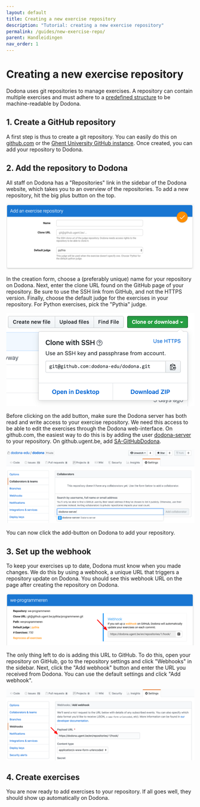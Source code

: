 ```yaml
---
layout: default
title: Creating a new exercise repository
description: "Tutorial: creating a new exercise repository"
permalink: /guides/new-exercise-repo/
parent: Handleidingen
nav_order: 1
---
```


# Creating a new exercise repository

Dodona uses git repositories to manage exercises. A repository can contain multiple exercises and must adhere to a [predefined structure](/references/exercise-directory-structure) to be machine-readable by Dodona.

## 1. Create a GitHub repository

A first step is thus to create a git repository. You can easily do this on [github.com](https://github.com) or the [Ghent University GitHub instance](https://github.ugent.be). Once created, you can add your repository to Dodona.

## 2. Add the repository to Dodona

All staff on Dodona has a "Repositories" link in the sidebar of the Dodona website, which takes you to an overview of the repositories. To add a new repository, hit the big plus button on the top.

![add repository](add-repository.png)

In the creation form, choose a (preferably unique) name for your repository on Dodona. Next, enter the clone URL found on the GitHub page of your repository. Be sure to use the SSH link from GitHub, and not the HTTPS version. Finally, choose the default judge for the exercises in your repository. For Python exercises, pick the "Pythia" judge.

![github clone url](github-clone-url.png)

Before clicking on the add button, make sure the Dodona server has both read and write access to your exercise repository. We need this access to be able to edit the exercises through the Dodona web-interface. On github.com, the easiest way to do this is by adding the user [dodona-server](https://github.com/dodona-server) to your repository. On github.ugent.be, add [SA-GitHubDodona](https://github.ugent.be/SA-GitHubDodona).

![github add collaborator](github-add-collab.png)

You can now click the add-button on Dodona to add your repository.

## 3. Set up the webhook

To keep your exercises up to date, Dodona must know when you made changes. We do this by using a webhook, a unique URL that triggers a repository update on Dodona. You should see this webhook URL on the page after creating the repository on Dodona.

![webhook url](webhook-url.png)

The only thing left to do is adding this URL to GitHub. To do this, open your repository on GitHub, go to the repository settings and click "Webhooks" in the sidebar. Next, click the "Add webhook" button and enter the URL you received from Dodona. You can use the default settings and click "Add webhook".

![github webhook](github-webhook.png)

## 4. Create exercises

You are now ready to add exercises to your repository. If all goes well, they should show up automatically on Dodona.
